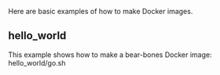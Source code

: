 Here are basic examples of how to make Docker images.

hello_world
-----------
This example shows how to make a bear-bones Docker image: hello_world/go.sh
